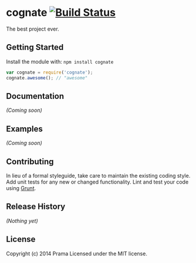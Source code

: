 # cognate [![Build Status](https://secure.travis-ci.org/prama/cognate.png?branch=master)](http://travis-ci.org/prama/cognate)

The best project ever.

## Getting Started
Install the module with: `npm install cognate`

```javascript
var cognate = require('cognate');
cognate.awesome(); // "awesome"
```

## Documentation
_(Coming soon)_

## Examples
_(Coming soon)_

## Contributing
In lieu of a formal styleguide, take care to maintain the existing coding style. Add unit tests for any new or changed functionality. Lint and test your code using [Grunt](http://gruntjs.com/).

## Release History
_(Nothing yet)_

## License
Copyright (c) 2014 Prama
Licensed under the MIT license.

